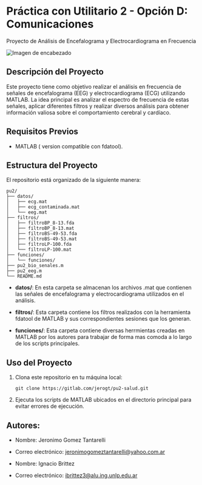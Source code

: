 # Práctica con Utilitario 2 - Opción D: Comunicaciones
Proyecto de Análisis de Encefalograma y Electrocardiograma en Frecuencia

![Imagen de encabezado](ruta_de_la_imagen.png)

## Descripción del Proyecto

Este proyecto tiene como objetivo realizar el análisis en frecuencia de señales de encefalograma (EEG) y electrocardiograma (ECG) utilizando MATLAB. La idea principal es analizar el espectro de frecuencia de estas señales, aplicar diferentes filtros y realizar diversos análisis para obtener información valiosa sobre el comportamiento cerebral y cardíaco.

## Requisitos Previos

- MATLAB ( version compatible con fdatool).

## Estructura del Proyecto

El repositorio está organizado de la siguiente manera:

```
pu2/
├── datos/
│   ├── ecg.mat
│   ├── ecg_contaminada.mat
│   └── eeg.mat
├── filtros/
│   ├── filtroBP_8-13.fda
│   ├── filtroBP_8-13.mat
│   ├── filtroBS-49-53.fda
│   ├── filtroBS-49-53.mat
│   ├── filtroLP-100.fda
│   └── filtroLP-100.mat
├── funciones/
│   └── funciones/
├── pu2_bio_senales.m
├── pu2_eeg.m
└── README.md
```

- **datos/**: En esta carpeta se almacenan los archivos .mat que contienen las señales de encefalograma y electrocardiograma utilizados en el análisis.

- **filtros/**: Esta carpeta contiene los filtros realizados con la herramienta fdatool de MATLAB y sus correspondientes sesiones que los generan.

- **funciones/**: Esta carpeta contiene diversas herrmientas creadas en MATLAB por los autores para trabajar de forma mas comoda a lo largo de los scripts principales.

## Uso del Proyecto

1. Clona este repositorio en tu máquina local:

   ```
   git clone https://gitlab.com/jerogt/pu2-salud.git
   ```

3. Ejecuta los scripts de MATLAB ubicados en el directorio principal para evitar errores de ejecución.

## Autores:

- Nombre: Jeronimo Gomez Tantarelli
- Correo electrónico: jeronimogomeztantarelli@yahoo.com.ar

- Nombre: Ignacio Brittez
- Correo electrónico: ibrittez3@alu.ing.unlp.edu.ar
